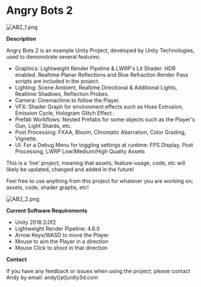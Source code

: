 # Angry Bots 2

![AB2_1.png](https://i.imgur.com/Hr8P5MV.jpg)

**Description**

Angry Bots 2 is an example Unity Project, developed by Unity Technologies, used to demonstrate several features:

- Graphics: Lightweight Render Pipeline & LWRP's Lit Shader. HDR enabled. Realtime Planar Reflections and Blue Refraction Render Pass scripts are included in the project.
- Lighting: Scene Ambient, Realtime Directional & Additional Lights, Realtime Shadows, Reflection Probes.
- Camera: Cinemachine to follow the Player.
- VFX: Shader Graph for environment effects such as Hose Extrusion, Emission Cycle, Hologram Glitch Effect.
- Prefab Workflows: Nested Prefabs for some objects such as the Player's Gun, Light Shards, etc.
- Post Processing: FXAA, Bloom, Chromatic Aberration, Color Grading, Vignette.
- UI: For a Debug Menu for toggling settings at runtime: FPS Display, Post Processing, LWRP Low/Medium/High Quality Assets

This is a 'live' project; meaning that assets, feature-usage, code, etc will likely be updated, changed and added in the future!

Feel free to use anything from this project for whatever you are working on; assets, code, shader graphs, etc!

![AB2_2.png](https://i.imgur.com/kIJpf5S.jpg)


**Current Software Requirements**

- Unity 2018.3.0f2
- Lightweight Render Pipeline: 4.6.0
- Arrow Keys/WASD to move the Player
- Mouse to aim the Player in a direction
- Mouse Click to shoot in that direction


**Contact**

If you have any feedback or issues when using the project; please contact Andy by email: andyt[at]unity3d.com
